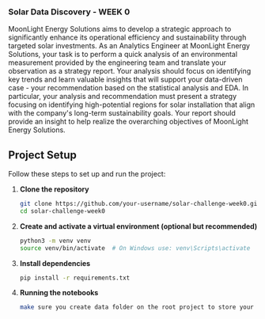 ### Solar Data Discovery - WEEK 0

MoonLight Energy Solutions aims to develop a strategic approach to significantly enhance its operational efficiency and sustainability through targeted solar investments. As an Analytics Engineer at MoonLight Energy Solutions, your task is to perform a quick analysis of an environmental measurement provided by the engineering team and translate your observation as a strategy report. Your analysis should focus on identifying key trends and learn valuable insights that will support your data-driven case - your recommendation based on the statistical analysis and EDA.  In particular, your analysis and recommendation must present a strategy focusing on identifying high-potential regions for solar installation that align with the company's long-term sustainability goals. Your report should provide an insight to help realize the overarching objectives of MoonLight Energy Solutions.

## Project Setup

Follow these steps to set up and run the project:

1. **Clone the repository**
    ```bash
    git clone https://github.com/your-username/solar-challenge-week0.git
    cd solar-challenge-week0
    ```

2. **Create and activate a virtual environment (optional but recommended)**
    ```bash
    python3 -m venv venv
    source venv/bin/activate  # On Windows use: venv\Scripts\activate
    ```

3. **Install dependencies**
    ```bash
    pip install -r requirements.txt
    ```

4. **Running the notebooks**
   ```bash 
   make sure you create data folder on the root project to store your .csv files
   ```